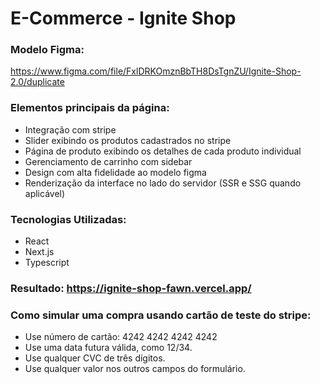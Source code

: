 # E-Commerce - Ignite Shop

### Modelo Figma:
https://www.figma.com/file/FxlDRKOmznBbTH8DsTgnZU/Ignite-Shop-2.0/duplicate

### Elementos principais da página:
- Integração com stripe
- Slider exibindo os produtos cadastrados no stripe
- Página de produto exibindo os detalhes de cada produto individual
- Gerenciamento de carrinho com sidebar
- Design com alta fidelidade ao modelo figma
- Renderização da interface no lado do servidor (SSR e SSG quando aplicável) 

### Tecnologias Utilizadas:
- React
- Next.js
- Typescript

### Resultado: https://ignite-shop-fawn.vercel.app/

### Como simular uma compra usando cartão de teste do stripe:
- Use número de cartão: 4242 4242 4242 4242
- Use uma data futura válida, como 12/34.
- Use qualquer CVC de três dígitos.
- Use qualquer valor nos outros campos do formulário.